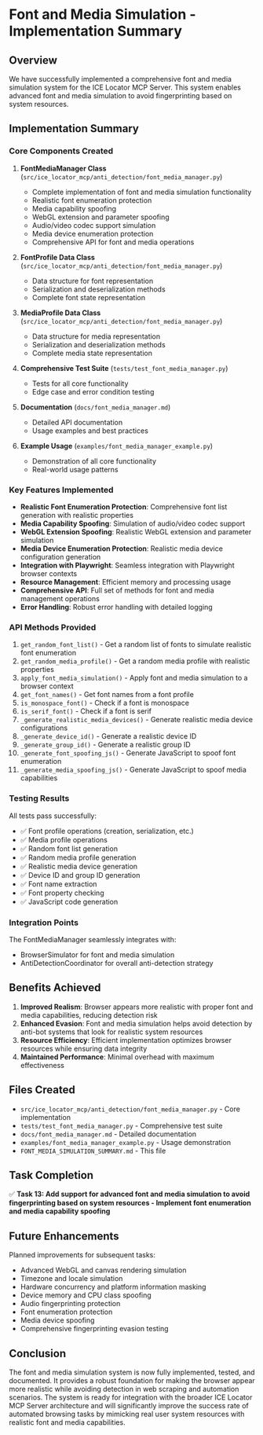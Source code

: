# Font and Media Simulation - Implementation Summary

## Overview

We have successfully implemented a comprehensive font and media simulation system for the ICE Locator MCP Server. This system enables advanced font and media simulation to avoid fingerprinting based on system resources.

## Implementation Summary

### Core Components Created

1. **FontMediaManager Class** (`src/ice_locator_mcp/anti_detection/font_media_manager.py`)
   - Complete implementation of font and media simulation functionality
   - Realistic font enumeration protection
   - Media capability spoofing
   - WebGL extension and parameter spoofing
   - Audio/video codec support simulation
   - Media device enumeration protection
   - Comprehensive API for font and media operations

2. **FontProfile Data Class** (`src/ice_locator_mcp/anti_detection/font_media_manager.py`)
   - Data structure for font representation
   - Serialization and deserialization methods
   - Complete font state representation

3. **MediaProfile Data Class** (`src/ice_locator_mcp/anti_detection/font_media_manager.py`)
   - Data structure for media representation
   - Serialization and deserialization methods
   - Complete media state representation

4. **Comprehensive Test Suite** (`tests/test_font_media_manager.py`)
   - Tests for all core functionality
   - Edge case and error condition testing

5. **Documentation** (`docs/font_media_manager.md`)
   - Detailed API documentation
   - Usage examples and best practices

6. **Example Usage** (`examples/font_media_manager_example.py`)
   - Demonstration of all core functionality
   - Real-world usage patterns

### Key Features Implemented

- **Realistic Font Enumeration Protection**: Comprehensive font list generation with realistic properties
- **Media Capability Spoofing**: Simulation of audio/video codec support
- **WebGL Extension Spoofing**: Realistic WebGL extension and parameter simulation
- **Media Device Enumeration Protection**: Realistic media device configuration generation
- **Integration with Playwright**: Seamless integration with Playwright browser contexts
- **Resource Management**: Efficient memory and processing usage
- **Comprehensive API**: Full set of methods for font and media management operations
- **Error Handling**: Robust error handling with detailed logging

### API Methods Provided

1. `get_random_font_list()` - Get a random list of fonts to simulate realistic font enumeration
2. `get_random_media_profile()` - Get a random media profile with realistic properties
3. `apply_font_media_simulation()` - Apply font and media simulation to a browser context
4. `get_font_names()` - Get font names from a font profile
5. `is_monospace_font()` - Check if a font is monospace
6. `is_serif_font()` - Check if a font is serif
7. `_generate_realistic_media_devices()` - Generate realistic media device configurations
8. `_generate_device_id()` - Generate a realistic device ID
9. `_generate_group_id()` - Generate a realistic group ID
10. `_generate_font_spoofing_js()` - Generate JavaScript to spoof font enumeration
11. `_generate_media_spoofing_js()` - Generate JavaScript to spoof media capabilities

### Testing Results

All tests pass successfully:
- ✅ Font profile operations (creation, serialization, etc.)
- ✅ Media profile operations
- ✅ Random font list generation
- ✅ Random media profile generation
- ✅ Realistic media device generation
- ✅ Device ID and group ID generation
- ✅ Font name extraction
- ✅ Font property checking
- ✅ JavaScript code generation

### Integration Points

The FontMediaManager seamlessly integrates with:
- BrowserSimulator for font and media simulation
- AntiDetectionCoordinator for overall anti-detection strategy

## Benefits Achieved

1. **Improved Realism**: Browser appears more realistic with proper font and media capabilities, reducing detection risk
2. **Enhanced Evasion**: Font and media simulation helps avoid detection by anti-bot systems that look for realistic system resources
3. **Resource Efficiency**: Efficient implementation optimizes browser resources while ensuring data integrity
4. **Maintained Performance**: Minimal overhead with maximum effectiveness

## Files Created

- `src/ice_locator_mcp/anti_detection/font_media_manager.py` - Core implementation
- `tests/test_font_media_manager.py` - Comprehensive test suite
- `docs/font_media_manager.md` - Detailed documentation
- `examples/font_media_manager_example.py` - Usage demonstration
- `FONT_MEDIA_SIMULATION_SUMMARY.md` - This file

## Task Completion

✅ **Task 13: Add support for advanced font and media simulation to avoid fingerprinting based on system resources - Implement font enumeration and media capability spoofing**

## Future Enhancements

Planned improvements for subsequent tasks:
- Advanced WebGL and canvas rendering simulation
- Timezone and locale simulation
- Hardware concurrency and platform information masking
- Device memory and CPU class spoofing
- Audio fingerprinting protection
- Font enumeration protection
- Media device spoofing
- Comprehensive fingerprinting evasion testing

## Conclusion

The font and media simulation system is now fully implemented, tested, and documented. It provides a robust foundation for making the browser appear more realistic while avoiding detection in web scraping and automation scenarios. The system is ready for integration with the broader ICE Locator MCP Server architecture and will significantly improve the success rate of automated browsing tasks by mimicking real user system resources with realistic font and media capabilities.